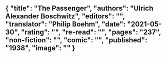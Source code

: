 {
 "title": "The Passenger",
 "authors": "Ulrich Alexander Boschwitz",
 "editors": "",
 "translator": "Philip Boehm",
 "date": "2021-05-30",
 "rating": "",
 "re-read": "",
 "pages": "237",
 "non-fiction": "",
 "comic": "",
 "published": "1938",
 "image": ""
}
---

